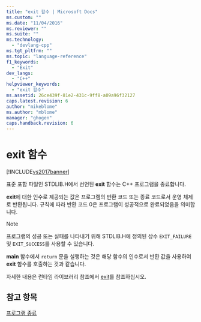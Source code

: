 ```yaml
---
title: "exit 함수 | Microsoft Docs"
ms.custom: ""
ms.date: "11/04/2016"
ms.reviewer: ""
ms.suite: ""
ms.technology: 
  - "devlang-cpp"
ms.tgt_pltfrm: ""
ms.topic: "language-reference"
f1_keywords: 
  - "Exit"
dev_langs: 
  - "C++"
helpviewer_keywords: 
  - "exit 함수"
ms.assetid: 26ce439f-81e2-431c-9ff8-a09a96f32127
caps.latest.revision: 6
author: "mikeblome"
ms.author: "mblome"
manager: "ghogen"
caps.handback.revision: 6
---
```

# exit 함수
[!INCLUDE[vs2017banner](../assembler/inline/includes/vs2017banner.md)]

표준 포함 파일인 STDLIB.H에서 선언된 **exit** 함수는 C\+\+ 프로그램을 종료합니다.  
  
 **exit**에 대한 인수로 제공되는 값은 프로그램의 반환 코드 또는 종료 코드로서 운영 체제로 반환됩니다.  규칙에 따라 반환 코드 0은 프로그램이 성공적으로 완료되었음을 의미합니다.  
  
> [!NOTE]
>  프로그램의 성공 또는 실패를 나타내기 위해 STDLIB.H에 정의된 상수 `EXIT_FAILURE` 및 `EXIT_SUCCESS`를 사용할 수 있습니다.  
  
 **main** 함수에서 `return` 문을 실행하는 것은 해당 함수의 인수로서 반환 값을 사용하여 **exit** 함수를 호출하는 것과 같습니다.  
  
 자세한 내용은 런타임 라이브러리 참조에서 [exit](../c-runtime-library/reference/exit-exit-exit.md)를 참조하십시오.  
  
## 참고 항목  
 [프로그램 종료](../cpp/program-termination.md)